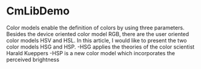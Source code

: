 # CmLibDemo
Color models enable the definition of colors by using three parameters. Besides the device oriented color model RGB, there are the user oriented color models HSV and HSL. In this article, I would like to present the two color models HSG and HSP.
-HSG applies the theories of the color scientist Harald Kueppers
-HSP is a new color model which incorporates the perceived brightness
